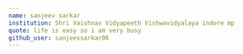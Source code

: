 ```yaml
---
name: sanjeev sarkar
institution: Shri Vaishnav Vidyapeeth Vishwavidyalaya indore mp
quote: life is easy so i am very busy
github_user: sanjeevsarkar06
---
```

